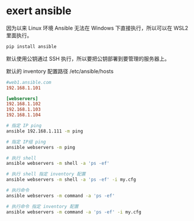 # exert ansible

因为以来 Linux 环境 Ansible 无法在 Windows 下直接执行，所以可以在 WSL2 里面执行。

```bash
pip install ansible
```

默认使用公钥通过 SSH 执行，所以要把公钥部署到要管理的服务器上。

默认的 inventory 配置路径 /etc/ansible/hosts
```ini
#web1.ansible.com
192.168.1.101

[webservers]
192.168.1.102
192.168.1.103
192.168.1.104
```

```bash
# 指定 IP ping
ansible 192.168.1.111 -m ping

# 指定 IP组 ping
ansible webservers -m ping

# 执行 shell
ansible webservers -m shell -a 'ps -ef'

# 执行 shell 指定 inventory 配置
ansible webservers -m shell -a 'ps -ef' -i my.cfg

# 执行命令
ansible webservers -m command -a 'ps -ef'

# 执行命令 指定 inventory 配置
ansible webservers -m command -a 'ps -ef' -i my.cfg
```
